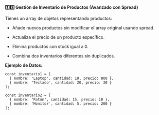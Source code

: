 <strong>1️⃣5️⃣ Gestión de Inventario de Productos (Avanzado con Spread)</strong>

Tienes un array de objetos representando productos:

- Añade nuevos productos sin modificar el array original usando spread.

- Actualiza el precio de un producto específico.

- Elimina productos con stock igual a 0.

- Combina dos inventarios diferentes sin duplicados.

<strong>Ejemplo de Datos:</strong>
```
const inventario1 = [
  { nombre: 'Laptop', cantidad: 10, precio: 800 },
  { nombre: 'Teclado', cantidad: 20, precio: 30 }
];
````
````
const inventario2 = [
  { nombre: 'Ratón', cantidad: 15, precio: 10 },
  { nombre: 'Monitor', cantidad: 5, precio: 200 }
];
````